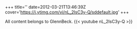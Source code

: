 +++
title=''
date=2012-03-21T13:46:39Z
cover='https://i.ytimg.com/vi/nL_2IsC3y-Q/sddefault.jpg'
+++

All content belongs to GlennBeck.
{{< youtube nL_2IsC3y-Q >}}
